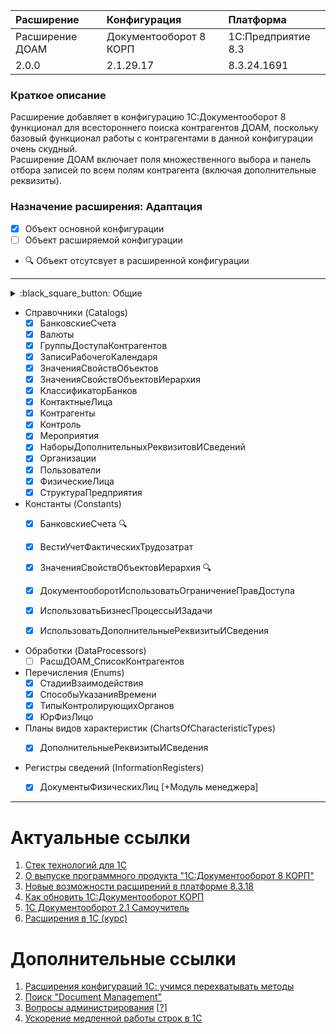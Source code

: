 | Расширение      | Конфигурация           | Платформа 
| :---            | :---                   | :--- 
| Расширение ДОАМ | Документооборот 8 КОРП | 1С:Предприятие 8.3 
| 2.0.0           | 2.1.29.17              | 8.3.24.1691

### Краткое описание

Расширение добавляет в конфигурацию 1С:Документооборот 8 функционал для 
всестороннего поиска контрагентов ДОАМ, поскольку базовый функционал работы 
с контрагентами в данной конфигурации очень скудный.  
Расширение ДОАМ включает поля множественного выбора и панель отбора записей по 
всем полям контрагента (включая дополнительные реквизиты).

### Назначение расширения: Адаптация

- [x] Объект основной конфигурации
- [ ] Объект расширяемой конфигурации
- :mag: Объект отсутсвует в расширенной конфигурации

---
<details>
<summary>:black_square_button: Общие</summary><br />

  - Общие команды (CommonCommands)  
    - [x] СоздатьПисьмоНаОсновании  
    - [x] ДополнительныеСведенияКоманднаяПанель  
    - [x] СозданиеСвязанныхОбъектов  
    - [x] СоздатьПроцесс
  - Общие модули (CommonModules)  
    - [x] ОбщегоНазначенияДОАМ [+Форма]  
    - [ ] ОбщийДОАМКлиентСервер
  - Общие картинки (CommonPictures)  
    - [x] ДобавитьВОтчет  
    - [x] ЗаполнитьФорму  
    - [x] ПиктограммыЭлементов
  - Функциональные опции (FunctionalOptions)  
    - [x] ВестиУчетФактическихТрудозатрат  
    - [x] ДокументооборотИспользоватьОграничениеПравДоступа  
    - [x] ИспользоватьБизнесПроцессыИЗадачи  
    - [x] ИспользоватьДополнительныеРеквизитыИСведения
  - Роли (Roles)  
    - [x] ДобавлениеИзменениеКонтрагентов :mag: [+Права]  
    - [x] ПросмотрКонтрагентовДОАМ
  - Элементы стиля (StyleItems)  
    - [x] ТекстНевыбраннойКартинкиЦвет  
    - [x] ФонУправляющегоПоля
  - Подсистемы (Subsystems)  
    - [x] ДОАМ [+Командный интерфейс]

</details>

- Справочники (Catalogs)  
  - [x] БанковскиеСчета  
  - [x] Валюты  
  - [x] ГруппыДоступаКонтрагентов  
  - [x] ЗаписиРабочегоКалендаря  
  - [x] ЗначенияСвойствОбъектов  
  - [x] ЗначенияСвойствОбъектовИерархия  
  - [x] КлассификаторБанков  
  - [x] КонтактныеЛица  
  - [x] Контрагенты  
  - [x] Контроль  
  - [x] Мероприятия  
  - [x] НаборыДополнительныхРеквизитовИСведений  
  - [x] Организации  
  - [x] Пользователи  
  - [x] ФизическиеЛица  
  - [x] СтруктураПредприятия

- Константы (Constants)  
  - [x] БанковскиеСчета :mag:  
  - [x] ВестиУчетФактическихТрудозатрат  
  - [x] ЗначенияСвойствОбъектовИерархия :mag:  
  - [x] ДокументооборотИспользоватьОграничениеПравДоступа  
  - [x] ИспользоватьБизнесПроцессыИЗадачи  
  - [x] ИспользоватьДополнительныеРеквизитыИСведения


- Обработки (DataProcessors)  
  - [ ] РасшДОАМ_СписокКонтрагентов

- Перечисления (Enums)  
  - [x] СтадииВзаимодействия  
  - [x] СпособыУказанияВремени  
  - [x] ТипыКонтролирующихОрганов  
  - [x] ЮрФизЛицо

- Планы видов характеристик (ChartsOfCharacteristicTypes)  
  - [x] ДополнительныеРеквизитыИСведения

  
- Регистры сведений (InformationRegisters)  
  - [x] ДокументыФизическихЛиц [+Модуль менеджера]


---
# Актуальные ссылки

1. [Стек технологий для 1С](https://github.com/Oxotka/StackTechnologies1C)
2. [О выпуске программного продукта "1С:Документооборот 8 КОРП"](https://1c.ru/news/info.jsp?id=12846)
3. [Новые возможности расширений в платформе 8.3.18](https://курсы-по-1с.рф/news/2021-02-02-abilities-of-extentions-8-3-18/)
4. [Как обновить 1С:Документооборот КОРП](https://efsol.ru/manuals/1cdo-update.html)
5. [1С Документооборот 2.1 Самоучитель](https://www.youtube.com/playlist?list=PLUoO8d_m0O70dLKgwqeOWjQ9k5NBuuVP-)
6. [Расширения в 1С (курс)](https://www.youtube.com/watch?v=McEeEtS32ms&list=PLh28ogpgRJUM702dP8f8JxOaf0vOK0IoL)

# Дополнительные ссылки

1. [Расширения конфигураций 1С: учимся перехватывать методы](https://v8book.ru/public/628422/)
2. [Поиск "Document Management"](https://edt.1c.ru/search/?q=Document+Management&where=edt)
3. [Вопросы администрирования](https://www.1c-kpd.ru/knowledge/voprosy-administrirovaniya/) 
   [[?](https://its.1c.ru/db/doccorp21/content/789/1/issogl2_добавлять_руководителям_доступ_подчиненных)]
4. [Ускорение медленной работы строк в 1С](https://expert.chistov.pro/1c/articles/1303356/)
